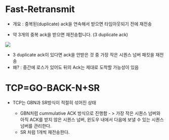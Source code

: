 # Fast-Retransmit

- 개요 : 중복된(duplicate) ack을 연속해서 받으면 타임아웃되기 전에 재전송

- 약 3개의 중복 ack을 받으면 재전송합니다. (3 duplicate ack)

<img src="https://img1.daumcdn.net/thumb/R1280x0/?scode=mtistory2&fname=https%3A%2F%2Fblog.kakaocdn.net%2Fdn%2Flfywr%2Fbtrh3oR0dET%2FodWOTzDCxaf9NuUGOPsAK1%2Fimg.png">

- 3 duplicate ack이 있다면 ack을 안받은 것 중 가장 작은 시퀀스 넘버 패킷을 재전송
- 왜? : 중간에 로스가 있어도 뒤의 Ack는 제대로 도착할 가능성이 있음

#  TCP=GO-BACK-N+SR

- TCP는 GBN과 SR방식이 적절히 섞어진 상태

  - GBN처럼 cummulative ACK 방식으로 진행함 - > 가장 작은 시퀀스 넘버와 아직 ACK를 받지 않은 시퀀스 넘버, 윈도우 내에서 다음에 보낼 수 있는 시퀀스 넘버를 관리한다.
  - SR 처럼 1개씩 재전송한다.